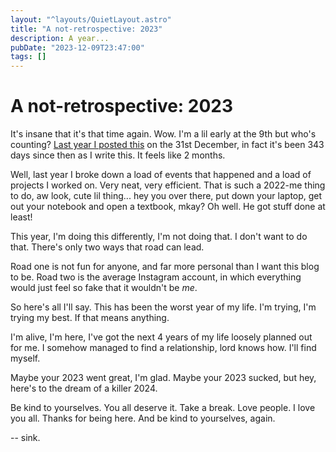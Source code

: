 ```yaml
---
layout: "^layouts/QuietLayout.astro"
title: "A not-retrospective: 2023"
description: A year...
pubDate: "2023-12-09T23:47:00"
tags: []
---
```


# A not-retrospective: 2023

It's insane that it's that time again. Wow. I'm a lil early at the 9th but who's counting?
[Last year I posted this](../../2022/12/look-back) on the 31st December, in fact it's been 343 days since then as I write this.
It feels like 2 months.

Well, last year I broke down a load of events that happened and a load of projects I worked on.
Very neat, very efficient. That is such a 2022-me thing to do, aw look, cute lil thing... hey you over there,
put down your laptop, get out your notebook and open a textbook, mkay? Oh well. He got stuff done at least!

This year, I'm doing this differently, I'm not doing that. I don't want to do that.
There's only two ways that road can lead.

Road one is not fun for anyone, and far more personal than I want this blog to be.
Road two is the average Instagram account, in which everything would just feel so fake that it wouldn't be *me*.

So here's all I'll say.
This has been the worst year of my life.
I'm trying, I'm trying my best. If that means anything.

I'm alive, I'm here, I've got the next 4 years of my life loosely planned out for me.
I somehow managed to find a relationship, lord knows how. I'll find myself.

Maybe your 2023 went great, I'm glad.
Maybe your 2023 sucked, but hey, here's to the dream of a killer 2024.

Be kind to yourselves. You all deserve it. Take a break. Love people. I love you all. Thanks for being here. And be kind to yourselves, again.

 -- sink.
